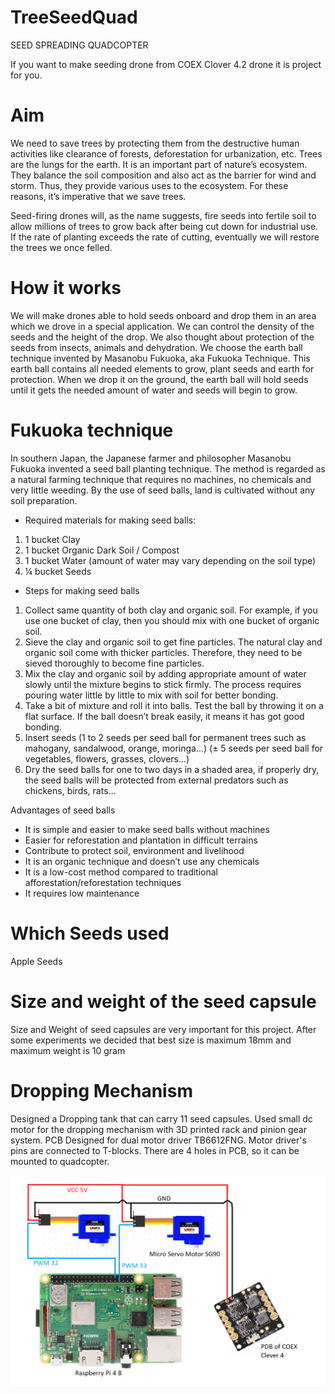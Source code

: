 # TreeSeedQuad
SEED SPREADING QUADCOPTER

If you want to make seeding drone from COEX Clover 4.2 drone it is project for you.

# Aim
We need to save trees by protecting them from the destructive human activities like clearance of forests, deforestation for urbanization, etc. Trees are the lungs for the earth. It is an important part of nature’s ecosystem. They balance the soil composition and also act as the barrier for wind and storm. Thus, they provide various uses to the ecosystem. For these reasons, it’s imperative that we save trees.

Seed-firing drones will, as the name suggests, fire seeds into fertile soil to allow millions of trees to grow back after being cut down for industrial use. If the rate of planting exceeds the rate of cutting, eventually we will restore the trees we once felled.

# How it works
We will make drones able to hold seeds onboard and drop them in an area which we drove in a special application. We can control the density of the seeds and the height of the drop. We also thought about protection of the seeds from insects, animals and dehydration. We choose the earth ball technique invented by Masanobu Fukuoka, aka Fukuoka Technique. This earth ball contains all needed elements to grow, plant seeds and earth for protection. When we drop it on the ground, the earth ball will hold seeds until it gets the needed amount of water and seeds will begin to grow.

# Fukuoka technique
In southern Japan, the Japanese farmer and philosopher Masanobu Fukuoka invented a seed ball planting technique. The method is regarded as a natural farming technique that requires no machines, no chemicals and very little weeding. By the use of seed balls, land is cultivated without any soil preparation.

- Required materials for making seed balls:
1. 1 bucket Clay<br />
2. 1 bucket Organic Dark Soil / Compost<br />
3. 1 bucket Water (amount of water may vary depending on the soil type)<br />
4. ¼ bucket Seeds<br />

- Steps for making seed balls
1. Collect same quantity of both clay and organic soil. For example, if you use one bucket of clay, then you should mix with one bucket of organic soil.
2. Sieve the clay and organic soil to get fine particles. The natural clay and organic soil come with thicker particles. Therefore, they need to be sieved thoroughly to become fine particles.
3. Mix the clay and organic soil by adding appropriate amount of water slowly until the mixture begins to stick firmly. The process requires pouring water little by little to mix with soil for better bonding.
4. Take a bit of mixture and roll it into balls. Test the ball by throwing it on a flat surface. If the ball doesn’t break easily, it means it has got good bonding.
5. Insert seeds (1 to 2 seeds per seed ball for permanent trees such as mahogany, sandalwood, orange, moringa…) (± 5 seeds per seed ball for vegetables, flowers, grasses, clovers…)
6. Dry the seed balls for one to two days in a shaded area, if properly dry, the seed balls will be protected from external predators such as chickens, birds, rats…

Advantages of seed balls
- It is simple and easier to make seed balls without machines
- Easier for reforestation and plantation in difficult terrains
- Contribute to protect soil, environment and livelihood
- It is an organic technique and doesn’t use any chemicals
- It is a low-cost method compared to traditional afforestation/reforestation techniques
- It requires low maintenance

# Which Seeds used
Apple Seeds

# Size and weight of the seed capsule
Size and Weight of seed capsules are very important for this project. 
After some experiments we decided that best size is maximum 18mm and maximum weight is 10 gram 

# Dropping Mechanism
Designed a Dropping tank that can carry 11 seed capsules.
Used small dc motor for the dropping mechanism with 3D printed rack and pinion gear system. PCB Designed for dual motor driver TB6612FNG. Motor driver's pins are connected to T-blocks. There are 4 holes in PCB, so it can be mounted to quadcopter.

![Circuit](Circuit_Seed.png) 

